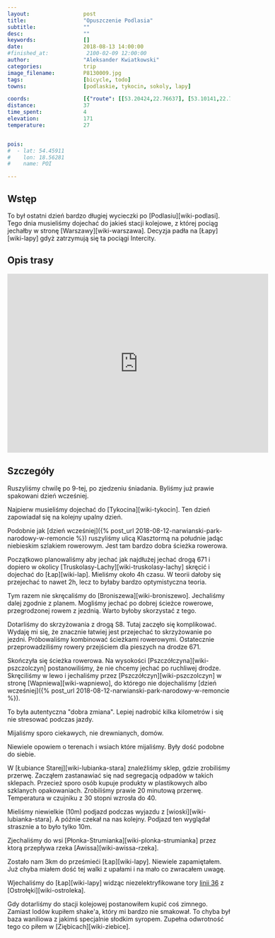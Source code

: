 ```yaml
---
layout:                 post
title:                  "Opuszczenie Podlasia"
subtitle:               ""
desc:                   ""
keywords:               []
date:                   2018-08-13 14:00:00
#finished_at:            2100-02-09 12:00:00
author:                 "Aleksander Kwiatkowski"
categories:             trip
image_filename:         P8130009.jpg
tags:                   [bicycle, todo]
towns:                  [podlaskie, tykocin, sokoly, lapy]

coords:                 [{"route": [[53.20424,22.76637], [53.10141,22.73478], [53.10244,22.75281], [53.09543,22.77358], [53.05283,22.83246], [53.03756,22.84568], [53.03756,22.84568], [53.00194,22.82765], [52.98385,22.86593], [52.99078,22.88481]], "type": "bicycle"}]
distance:               37
time_spent:             4
elevation:              171
temperature:            27


pois:
#  - lat: 54.45911
#    lon: 18.56281
#    name: POI

---
```



## Wstęp

To był ostatni dzień bardzo długiej wycieczki po [Podlasiu][wiki-podlasi].
Tego dnia musieliśmy dojechać do jakieś stacji kolejowe, z której pociąg
jechałby w stronę [Warszawy][wiki-warszawa]. Decyzja padła na
[Łapy][wiki-lapy] gdyż zatrzymują się ta pociągi Intercity.

## Opis trasy

<iframe height='405' width='590' frameborder='0' allowtransparency='true' scrolling='no' src='https://www.strava.com/activities/1769995500/embed/7210fa429c68e7b413cb1d1123a09456a3121157'></iframe>

## Szczegóły

Ruszyliśmy chwilę po 9-tej, po zjedzeniu śniadania. Byliśmy już prawie spakowani
dzień wcześniej.

Najpierw musieliśmy dojechać do [Tykocina][wiki-tykocin]. Ten dzień zapowiadał
się na kolejny upalny dzień.

Podobnie jak [dzień wcześniej]({% post_url 2018-08-12-narwianski-park-narodowy-w-remoncie %})
ruszyliśmy ulicą Klasztormą na południe jadąc niebieskim szlakiem rowerowym.
Jest tam bardzo dobra ścieżka rowerowa.

Początkowo planowaliśmy aby jechać jak najdłużej jechać drogą 671 i dopiero
w okolicy [Truskolasy-Lachy][wiki-truskolasy-lachy] skręcić i dojechać do
[Łap][wiki-lap]. Mieliśmy około 4h czasu. W teorii dałoby się przejechać to
nawet 2h, lecz to byłaby bardzo optymistyczna teoria.

Tym razem nie skręcaliśmy do [Broniszewa][wiki-broniszewo]. Jechaliśmy dalej
zgodnie z planem. Mogliśmy jechać po dobrej ścieżce rowerowe, przegrodzonej
rowem z jezdnią. Warto byłoby skorzystać z tego.

Dotarliśmy do skrzyżowania z drogą S8. Tutaj zaczęło się komplikować.
Wydaję mi się, że znacznie łatwiej jest przejechać to
skrzyżowanie po jezdni. Próbowaliśmy kombinować ścieżkami rowerowymi.
Ostatecznie przeprowadziliśmy rowery przejściem dla pieszych na drodze 671.

Skończyła się ścieżka rowerowa. Na wysokości [Pszczółczyna][wiki-pszczolczyn]
postanowiliśmy, że nie chcemy jechać po ruchliwej drodze.
Skręciliśmy w lewo i jechaliśmy przez [Pszczółczyn][wiki-pszczolczyn]
w stronę [Wapniewa][wiki-wapniewo], do którego nie dojechaliśmy
[dzień wcześniej]({% post_url 2018-08-12-narwianski-park-narodowy-w-remoncie %}).

To była autentyczna "dobra zmiana". Lepiej nadrobić kilka kilometrów i
się nie stresować podczas jazdy.

Mijaliśmy sporo ciekawych, nie drewnianych, domów.

Niewiele opowiem o terenach i wsiach które mijaliśmy. Były dość podobne do siebie.

W [Łubiance Starej][wiki-lubianka-stara] znaleźliśmy sklep, gdzie zrobiliśmy przerwę.
Zacząłem zastanawiać się nad segregacją odpadów w takich sklepach. Przecież
sporo osób kupuje produkty w plastikowych albo szklanych opakowaniach.
Zrobiliśmy prawie 20 minutową przerwę. Temperatura w czujniku z 30 stopni wzrosła
do 40.

Mieliśmy niewielkie (10m) podjazd podczas wyjazdu z [wioski][wiki-lubianka-stara].
A późnie czekał na nas kolejny. Podjazd ten wyglądał strasznie a to było tylko 10m.

Zjechaliśmy do wsi [Płonka-Strumianka][wiki-plonka-strumianka] przez
ktorą przepływa rzeka [Awissa][wiki-awissa-rzeka].

Zostało nam 3km do prześmieći [Łap][wiki-lapy]. Niewiele zapamiętałem.
Już chyba miałem dość tej walki z upałami i na mało co zwracałem uwagę.

[wiki-linia-36]: https://pl.wikipedia.org/wiki/Linia_kolejowa_nr_36

Wjechaliśmy do [Łap][wiki-lapy] widząc niezelektryfikowane tory
[linii 36][wiki-linia-36] z [Ostrołęki][wiki-ostroleka].

Gdy dotarliśmy do stacji kolejowej postanowiłem kupić coś zimnego.
Zamiast lodów kupiłem shake'a, który mi bardzo nie smakował. To chyba był
baza waniliowa z jakimś specjalnie słodkim syropem.
Zupełna odwrotność tego co piłem w [Ziębicach][wiki-ziebice].
